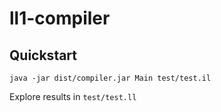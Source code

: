 # ll1-compiler

## Quickstart

```
java -jar dist/compiler.jar Main test/test.il   
```

Explore results in `test/test.ll`
